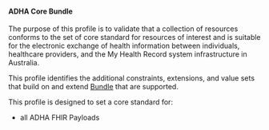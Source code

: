 #### ADHA Core Bundle
The purpose of this profile is to validate that a collection of resources conforms to the set of core standard for resources of interest and is suitable for the electronic exchange of health information between individuals, healthcare providers, and the My Health Record system infrastructure in Australia.

This profile identifies the additional constraints, extensions, and value sets that build on and extend [Bundle](http://hl7.org/fhir/R4/bundle.html) that are supported. 

This profile is designed to set a core standard for:
* all ADHA FHIR Payloads
